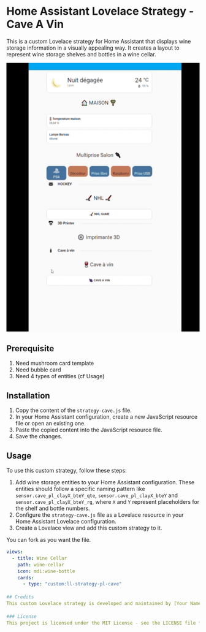 # Home Assistant Lovelace Strategy - Cave A Vin

This is a custom Lovelace strategy for Home Assistant that displays wine storage information in a visually appealing way. It creates a layout to represent wine storage shelves and bottles in a wine cellar.

![](https://github.com/pleu38/cave_strategy/blob/main/docs/preview_cave.gif)

## Prerequisite

1. Need mushroom card template
2. Need bubble card
3. Need 4 types of entities (cf Usage) 

## Installation

1. Copy the content of the `strategy-cave.js` file.
2. In your Home Assistant configuration, create a new JavaScript resource file or open an existing one.
3. Paste the copied content into the JavaScript resource file.
4. Save the changes.

## Usage

To use this custom strategy, follow these steps:

1. Add wine storage entities to your Home Assistant configuration. These entities should follow a specific naming pattern like `sensor.cave_pl_clayX_bteY_qte`, `sensor.cave_pl_clayX_bteY` and `sensor.cave_pl_clayX_bteY_rg`, where `X` and `Y` represent placeholders for the shelf and bottle numbers.
2. Configure the `strategy-cave.js` file as a Lovelace resource in your Home Assistant Lovelace configuration.
3. Create a Lovelace view and add this custom strategy to it.

You can fork as you want the file. 

```yaml
views:
  - title: Wine Cellar
    path: wine-cellar
    icon: mdi:wine-bottle
    cards:
      - type: "custom:ll-strategy-pl-cave"

## Credits
This custom Lovelace strategy is developed and maintained by [Your Name].

### License
This project is licensed under the MIT License - see the LICENSE file for details.
